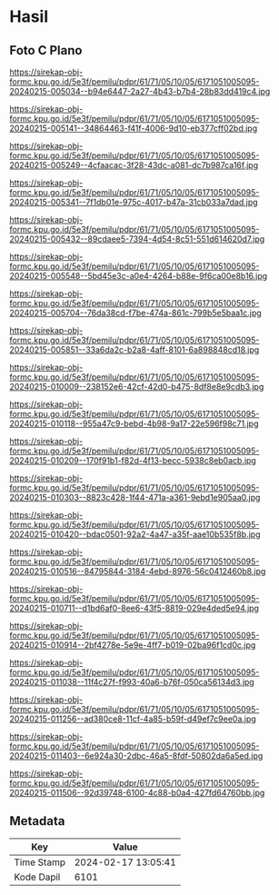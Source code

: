 # Hasil

## Foto C Plano

https://sirekap-obj-formc.kpu.go.id/5e3f/pemilu/pdpr/61/71/05/10/05/6171051005095-20240215-005034--b94e6447-2a27-4b43-b7b4-28b83dd419c4.jpg

https://sirekap-obj-formc.kpu.go.id/5e3f/pemilu/pdpr/61/71/05/10/05/6171051005095-20240215-005141--34864463-f41f-4006-9d10-eb377cff02bd.jpg

https://sirekap-obj-formc.kpu.go.id/5e3f/pemilu/pdpr/61/71/05/10/05/6171051005095-20240215-005249--4cfaacac-3f28-43dc-a081-dc7b987ca16f.jpg

https://sirekap-obj-formc.kpu.go.id/5e3f/pemilu/pdpr/61/71/05/10/05/6171051005095-20240215-005341--7f1db01e-975c-4017-b47a-31cb033a7dad.jpg

https://sirekap-obj-formc.kpu.go.id/5e3f/pemilu/pdpr/61/71/05/10/05/6171051005095-20240215-005432--89cdaee5-7394-4d54-8c51-551d614620d7.jpg

https://sirekap-obj-formc.kpu.go.id/5e3f/pemilu/pdpr/61/71/05/10/05/6171051005095-20240215-005548--5bd45e3c-a0e4-4264-b88e-9f6ca00e8b16.jpg

https://sirekap-obj-formc.kpu.go.id/5e3f/pemilu/pdpr/61/71/05/10/05/6171051005095-20240215-005704--76da38cd-f7be-474a-861c-799b5e5baa1c.jpg

https://sirekap-obj-formc.kpu.go.id/5e3f/pemilu/pdpr/61/71/05/10/05/6171051005095-20240215-005851--33a6da2c-b2a8-4aff-8101-6a898848cd18.jpg

https://sirekap-obj-formc.kpu.go.id/5e3f/pemilu/pdpr/61/71/05/10/05/6171051005095-20240215-010009--238152e6-42cf-42d0-b475-8df8e8e9cdb3.jpg

https://sirekap-obj-formc.kpu.go.id/5e3f/pemilu/pdpr/61/71/05/10/05/6171051005095-20240215-010118--955a47c9-bebd-4b98-9a17-22e596f98c71.jpg

https://sirekap-obj-formc.kpu.go.id/5e3f/pemilu/pdpr/61/71/05/10/05/6171051005095-20240215-010209--170f91b1-f82d-4f13-becc-5938c8eb0acb.jpg

https://sirekap-obj-formc.kpu.go.id/5e3f/pemilu/pdpr/61/71/05/10/05/6171051005095-20240215-010303--8823c428-1f44-471a-a361-9ebd1e905aa0.jpg

https://sirekap-obj-formc.kpu.go.id/5e3f/pemilu/pdpr/61/71/05/10/05/6171051005095-20240215-010420--bdac0501-92a2-4a47-a35f-aae10b535f8b.jpg

https://sirekap-obj-formc.kpu.go.id/5e3f/pemilu/pdpr/61/71/05/10/05/6171051005095-20240215-010516--84795844-3184-4ebd-8976-56c0412460b8.jpg

https://sirekap-obj-formc.kpu.go.id/5e3f/pemilu/pdpr/61/71/05/10/05/6171051005095-20240215-010711--d1bd6af0-8ee6-43f5-8819-029e4ded5e94.jpg

https://sirekap-obj-formc.kpu.go.id/5e3f/pemilu/pdpr/61/71/05/10/05/6171051005095-20240215-010914--2bf4278e-5e9e-4ff7-b019-02ba96f1cd0c.jpg

https://sirekap-obj-formc.kpu.go.id/5e3f/pemilu/pdpr/61/71/05/10/05/6171051005095-20240215-011038--11f4c27f-f993-40a6-b76f-050ca56134d3.jpg

https://sirekap-obj-formc.kpu.go.id/5e3f/pemilu/pdpr/61/71/05/10/05/6171051005095-20240215-011256--ad380ce8-11cf-4a85-b59f-d49ef7c9ee0a.jpg

https://sirekap-obj-formc.kpu.go.id/5e3f/pemilu/pdpr/61/71/05/10/05/6171051005095-20240215-011403--6e924a30-2dbc-46a5-8fdf-50802da6a5ed.jpg

https://sirekap-obj-formc.kpu.go.id/5e3f/pemilu/pdpr/61/71/05/10/05/6171051005095-20240215-011506--92d39748-6100-4c88-b0a4-427fd64760bb.jpg


## Metadata

| Key        | Value               |
| ---------- | ------------------- |
| Time Stamp | 2024-02-17 13:05:41 |
| Kode Dapil | 6101                |



